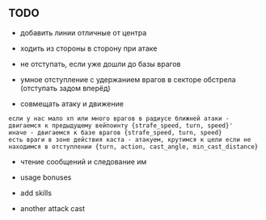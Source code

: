 TODO
---

- добавить линии отличные от центра
- ходить из стороны в сторону при атаке

- не отступать, если уже дошли до базы врагов
- умное отступление с удержанием врагов в секторе обстрела (отступать задом вперёд)

- совмещать атаку и движение

```
если у нас мало хп или много врагов в радиусе ближней атаки - двигаемся к предыдущему вейпоинту {strafe_speed, turn, speed}'
иначе - двигаемся к базе врагов {strafe_speed, turn, speed}
есть враги в зоне действия каста - атакуем, крутимся к цели если не находимся в отступлении {turn, action, cast_angle, min_cast_distance}
```

- чтение сообщений и следование им

- usage bonuses
- add skills
- another attack cast
